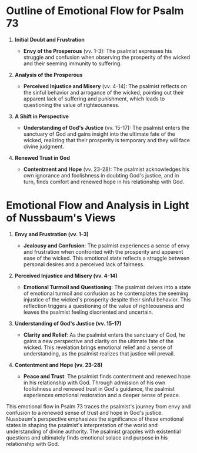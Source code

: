 # Outline of Emotional Flow for Psalm 73

1. **Initial Doubt and Frustration**
    - **Envy of the Prosperous** (vv. 1-3): The psalmist expresses his struggle and confusion when observing the prosperity of the wicked and their seeming immunity to suffering.

2. **Analysis of the Prosperous**
    - **Perceived Injustice and Misery** (vv. 4-14): The psalmist reflects on the sinful behavior and arrogance of the wicked, pointing out their apparent lack of suffering and punishment, which leads to questioning the value of righteousness.

3. **A Shift in Perspective**
    - **Understanding of God's Justice** (vv. 15-17): The psalmist enters the sanctuary of God and gains insight into the ultimate fate of the wicked, realizing that their prosperity is temporary and they will face divine judgment.

4. **Renewed Trust in God**
    - **Contentment and Hope** (vv. 23-28): The psalmist acknowledges his own ignorance and foolishness in doubting God's justice, and in turn, finds comfort and renewed hope in his relationship with God.

# Emotional Flow and Analysis in Light of Nussbaum's Views

1. **Envy and Frustration (vv. 1-3)**
    - **Jealousy and Confusion**: The psalmist experiences a sense of envy and frustration when confronted with the prosperity and apparent ease of the wicked. This emotional state reflects a struggle between personal desires and a perceived lack of fairness.

2. **Perceived Injustice and Misery (vv. 4-14)**
    - **Emotional Turmoil and Questioning**: The psalmist delves into a state of emotional turmoil and confusion as he contemplates the seeming injustice of the wicked's prosperity despite their sinful behavior. This reflection triggers a questioning of the value of righteousness and leaves the psalmist feeling disoriented and uncertain.

3. **Understanding of God's Justice (vv. 15-17)**
    - **Clarity and Relief**: As the psalmist enters the sanctuary of God, he gains a new perspective and clarity on the ultimate fate of the wicked. This revelation brings emotional relief and a sense of understanding, as the psalmist realizes that justice will prevail.

4. **Contentment and Hope (vv. 23-28)**
    - **Peace and Trust**: The psalmist finds contentment and renewed hope in his relationship with God. Through admission of his own foolishness and renewed trust in God's guidance, the psalmist experiences emotional restoration and a deeper sense of peace.

This emotional flow in Psalm 73 traces the psalmist's journey from envy and confusion to a renewed sense of trust and hope in God's justice. Nussbaum's perspective emphasizes the significance of these emotional states in shaping the psalmist's interpretation of the world and understanding of divine authority. The psalmist grapples with existential questions and ultimately finds emotional solace and purpose in his relationship with God.